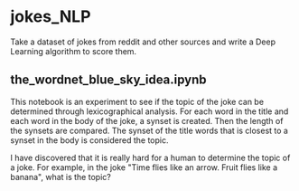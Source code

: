 # jokes_NLP
Take a dataset of jokes from reddit and other sources and write a Deep Learning algorithm to score them.

## the_wordnet_blue_sky_idea.ipynb
This notebook is an experiment to see if the topic of the joke can be determined through lexicographical analysis.
For each word in the title and each word in the body of the joke, a synset is created.  Then the length of the synsets
are compared.  The synset of the title words that is closest to a synset in the body is considered the topic.

I have discovered that it is really hard for a human to determine the topic of a joke.  For example, in the joke
"Time flies like an arrow.  Fruit flies like a banana", what is the topic?

